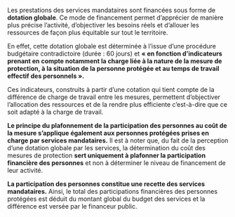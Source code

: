 Les prestations des services mandataires sont financées sous forme de **dotation globale**. Ce mode de financement permet d’apprécier de manière plus précise l’activité, d’objectiver les besoins réels et d’allouer les ressources de façon plus équitable sur tout le territoire.

En effet, cette dotation globale est déterminée à l’issue d’une procédure budgétaire contradictoire (durée : 60 jours) et **« en fonction d'indicateurs prenant en compte notamment la charge liée à la nature de la mesure de protection, à la situation de la personne protégée et au temps de travail effectif des personnels ».**

Ces indicateurs, construits à partir d’une cotation qui tient compte de la différence de charge de travail entre les mesures, permettent d’objectiver l’allocation des ressources et de la rendre plus efficiente c’est-à-dire que ce soit adapté à la charge de travail.

**Le principe du plafonnement de la participation des personnes au coût de la mesure s’applique également aux personnes protégées prises en charge par services mandataires.** Il est à noter que, du fait de la perception d’une dotation globale par les services, la détermination du coût des mesures de protection **sert uniquement à plafonner la participation financière des personnes** et non à déterminer le niveau de financement de leur activité.

**La participation des personnes constitue une recette des services mandataires.** Ainsi, le total des participations financières des personnes protégées est déduit du montant global du budget des services et la différence est versée par le financeur public.
